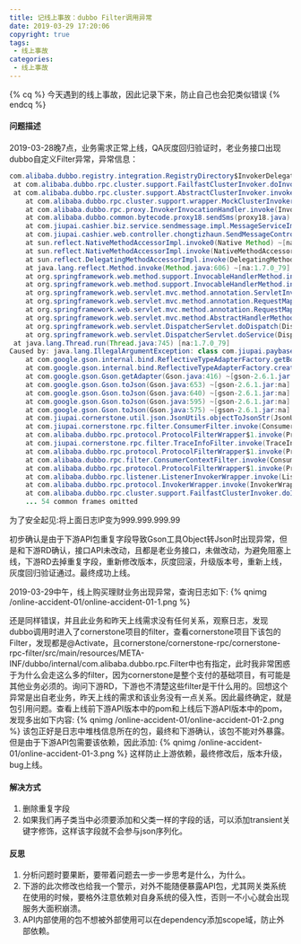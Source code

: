 ```yaml
---
title: 记线上事故：dubbo Filter调用异常
date: 2019-03-29 17:20:06
copyright: true
tags:
 - 线上事故
categories:
 - 线上事故
---
```


{% cq %} 
今天遇到的线上事故，因此记录下来，防止自己也会犯类似错误
{% endcq %}
<!-- more -->


#### 问题描述
2019-03-28晚7点，业务需求正常上线，QA灰度回归验证时，老业务接口出现dubbo自定义Filter异常，异常信息：

```java
com.alibaba.dubbo.registry.integration.RegistryDirectory$InvokerDelegate@3b232c1f] for service com.jiupai.paybase.api.interfaces.charge.IQuickChargeService method sendSms on consumer 999.999.999.99 use dubbo version 2.6.5, but no luck to perform the invocation. Last error is: class com.jiupai.paybase.api.dto.response.charge.QuickPaySmsResp declares multiple JSON fields named amount
 at com.alibaba.dubbo.rpc.cluster.support.FailfastClusterInvoker.doInvoke(FailfastClusterInvoker.java:53) ~[dubbo-2.6.5.jar:2.6.5]
 at com.alibaba.dubbo.rpc.cluster.support.AbstractClusterInvoker.invoke(AbstractClusterInvoker.java:244) ~[dubbo-2.6.5.jar:2.6.5]
	at com.alibaba.dubbo.rpc.cluster.support.wrapper.MockClusterInvoker.invoke(MockClusterInvoker.java:75) ~[dubbo-2.6.5.jar:2.6.5]
	at com.alibaba.dubbo.rpc.proxy.InvokerInvocationHandler.invoke(InvokerInvocationHandler.java:52) ~[dubbo-2.6.5.jar:2.6.5]
	at com.alibaba.dubbo.common.bytecode.proxy18.sendSms(proxy18.java) ~[dubbo-2.6.5.jar:2.6.5]
	at com.jiupai.cashier.biz.service.sendmessage.impl.MessageServiceImpl.sendAuthCodeMessage(MessageServiceImpl.java:110) ~[cashier-biz-1.3.1.jar:na]
	at com.jiupai.cashier.web.controller.chongtizhaun.SendMessageController.sendAuthCodeMessage(SendMessageController.java:56) [SendMessageController.class:na]
	at sun.reflect.NativeMethodAccessorImpl.invoke0(Native Method) ~[na:1.7.0_79]
	at sun.reflect.NativeMethodAccessorImpl.invoke(NativeMethodAccessorImpl.java:57) ~[na:1.7.0_79]
	at sun.reflect.DelegatingMethodAccessorImpl.invoke(DelegatingMethodAccessorImpl.java:43) ~[na:1.7.0_79]
	at java.lang.reflect.Method.invoke(Method.java:606) ~[na:1.7.0_79]
	at org.springframework.web.method.support.InvocableHandlerMethod.invoke(InvocableHandlerMethod.java:215) [spring-web-3.2.9.RELEASE.jar:3.2.9.RELEASE]
	at org.springframework.web.method.support.InvocableHandlerMethod.invokeForRequest(InvocableHandlerMethod.java:132) [spring-web-3.2.9.RELEASE.jar:3.2.9.RELEASE]
	at org.springframework.web.servlet.mvc.method.annotation.ServletInvocableHandlerMethod.invokeAndHandle(ServletInvocableHandlerMethod.java:104) [spring-webmvc-3.2.9.RELEASE.jar:3.2.9.RELEASE]
	at org.springframework.web.servlet.mvc.method.annotation.RequestMappingHandlerAdapter.invokeHandleMethod(RequestMappingHandlerAdapter.java:745) [spring-webmvc-3.2.9.RELEASE.jar:3.2.9.RELEASE]
	at org.springframework.web.servlet.mvc.method.annotation.RequestMappingHandlerAdapter.handleInternal(RequestMappingHandlerAdapter.java:685) [spring-webmvc-3.2.9.RELEASE.jar:3.2.9.RELEASE]
	at org.springframework.web.servlet.mvc.method.AbstractHandlerMethodAdapter.handle(AbstractHandlerMethodAdapter.java:80) [spring-webmvc-3.2.9.RELEASE.jar:3.2.9.RELEASE]
	at org.springframework.web.servlet.DispatcherServlet.doDispatch(DispatcherServlet.java:919) [spring-webmvc-3.2.9.RELEASE.jar:3.2.9.RELEASE]
	at org.springframework.web.servlet.DispatcherServlet.doService(DispatcherServlet.java:851) [spring-webmvc-3.2.9.RELEASE.jar:3.2.9.RELEASE]
 at java.lang.Thread.run(Thread.java:745) [na:1.7.0_79]
Caused by: java.lang.IllegalArgumentException: class com.jiupai.paybase.api.dto.response.charge.QuickPaySmsResp declares multiple JSON fields named amount
	at com.google.gson.internal.bind.ReflectiveTypeAdapterFactory.getBoundFields(ReflectiveTypeAdapterFactory.java:166) ~[gson-2.6.1.jar:na]
	at com.google.gson.internal.bind.ReflectiveTypeAdapterFactory.create(ReflectiveTypeAdapterFactory.java:96) ~[gson-2.6.1.jar:na]
	at com.google.gson.Gson.getAdapter(Gson.java:416) ~[gson-2.6.1.jar:na]
	at com.google.gson.Gson.toJson(Gson.java:653) ~[gson-2.6.1.jar:na]
	at com.google.gson.Gson.toJson(Gson.java:640) ~[gson-2.6.1.jar:na]
	at com.google.gson.Gson.toJson(Gson.java:595) ~[gson-2.6.1.jar:na]
	at com.google.gson.Gson.toJson(Gson.java:575) ~[gson-2.6.1.jar:na]
	at com.jiupai.cornerstone.util.json.JsonUtils.objectToJsonStr(JsonUtils.java:49) ~[cornerstone-util-1.0.3.jar:na]
	at com.jiupai.cornerstone.rpc.filter.ConsumerFilter.invoke(ConsumerFilter.java:52) ~[cornerstone-rpc-allinone-1.1.7.2.jar:na]
	at com.alibaba.dubbo.rpc.protocol.ProtocolFilterWrapper$1.invoke(ProtocolFilterWrapper.java:72) ~[dubbo-2.6.5.jar:2.6.5]
	at com.jiupai.cornerstone.rpc.filter.TraceInfoFilter.invoke(TraceInfoFilter.java:63) ~[cornerstone-rpc-allinone-1.1.7.2.jar:na]
	at com.alibaba.dubbo.rpc.protocol.ProtocolFilterWrapper$1.invoke(ProtocolFilterWrapper.java:72) ~[dubbo-2.6.5.jar:2.6.5]
	at com.alibaba.dubbo.rpc.filter.ConsumerContextFilter.invoke(ConsumerContextFilter.java:49) ~[dubbo-2.6.5.jar:2.6.5]
	at com.alibaba.dubbo.rpc.protocol.ProtocolFilterWrapper$1.invoke(ProtocolFilterWrapper.java:72) ~[dubbo-2.6.5.jar:2.6.5]
	at com.alibaba.dubbo.rpc.listener.ListenerInvokerWrapper.invoke(ListenerInvokerWrapper.java:77) ~[dubbo-2.6.5.jar:2.6.5]
	at com.alibaba.dubbo.rpc.protocol.InvokerWrapper.invoke(InvokerWrapper.java:56) ~[dubbo-2.6.5.jar:2.6.5]
	at com.alibaba.dubbo.rpc.cluster.support.FailfastClusterInvoker.doInvoke(FailfastClusterInvoker.java:48) ~[dubbo-2.6.5.jar:2.6.5]
	... 54 common frames omitted
```


为了安全起见:将上面日志IP变为999.999.999.99

初步确认是由于下游API包重复字段导致Gson工具Object转Json时出现异常，但是和下游RD确认，接口API未改动，且都是老业务接口，未做改动，为避免阻塞上线，下游RD去掉重复字段，重新修改版本，灰度回滚，升级版本号，重新上线，灰度回归验证通过。最终成功上线。

2019-03-29中午，线上购买理财业务出现异常，查询日志如下:
{% qnimg /online-accident-01/online-accident-01-1.png %}

还是同样错误，并且此业务和昨天上线需求没有任何关系，观察日志，发现dubbo调用时进入了cornerstone项目的filter，查看cornerstone项目下该包的Filter，发现都是@Activate，且cornerstone/cornerstone-rpc/cornerstone-rpc-filter/src/main/resources/META-INF/dubbo/internal/com.alibaba.dubbo.rpc.Filter中也有指定，此时我非常困惑于为什么会走这么多的filter，因为cornerstone是整个支付的基础项目，有可能是其他业务必须的。询问下游RD，下游也不清楚这些filter是干什么用的。回想这个异常是出自老业务，昨天上线的需求和该业务没有一点关系。因此最终确定，就是包引用问题。查看上线前下游API版本中的pom和上线后下游API版本中的pom，发现多出如下内容:
{% qnimg /online-accident-01/online-accident-01-2.png %}
该包正好是日志中堆栈信息所在的包，最终和下游确认，该包不能对外暴露。但是由于下游API包需要该依赖，因此添加:
{% qnimg /online-accident-01/online-accident-01-3.png %}
这样防止上游依赖，最终修改后，版本升级，bug上线。

#### 解决方式
1. 删除重复字段
2. 如果我们再子类当中必须要添加和父类一样的字段的话，可以添加transient关键字修饰，这样该字段就不会参与json序列化。

#### 反思
1. 分析问题时要果断，要带着问题去一步一步思考是什么，为什么。
2. 下游的此次修改也给我一个警示，对外不能随便暴露API包，尤其网关类系统在使用的时候，要格外注意依赖对自身系统的侵入性，否则一不小心就会出现服务大面积崩溃。
3. API内部使用的包不想被外部使用可以在dependency添加scope域，防止外部依赖。